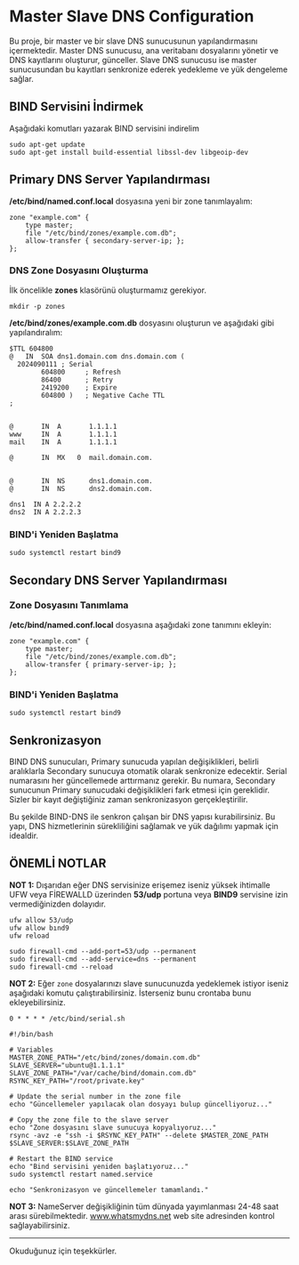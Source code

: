 # Master Slave DNS Configuration

Bu proje, bir master ve bir slave DNS sunucusunun yapılandırmasını içermektedir. Master DNS sunucusu, ana veritabanı dosyalarını yönetir ve DNS kayıtlarını oluşturur, günceller. Slave DNS sunucusu ise master sunucusundan bu kayıtları senkronize ederek yedekleme ve yük dengeleme sağlar.


## BIND Servisini İndirmek


Aşağıdaki komutları yazarak BIND servisini indirelim

```
sudo apt-get update
sudo apt-get install build-essential libssl-dev libgeoip-dev
```


## Primary DNS Server Yapılandırması

**/etc/bind/named.conf.local** dosyasına yeni bir zone tanımlayalım:

```
zone "example.com" {
    type master;
    file "/etc/bind/zones/example.com.db";
    allow-transfer { secondary-server-ip; };
};
```

### DNS Zone Dosyasını Oluşturma

İlk öncelikle **zones** klasörünü oluşturmamız gerekiyor.

```
mkdir -p zones
```


**/etc/bind/zones/example.com.db** dosyasını oluşturun ve aşağıdaki gibi yapılandıralım:

```
$TTL 604800
@   IN  SOA dns1.domain.com dns.domain.com (
  2024090111 ; Serial
        604800     ; Refresh
        86400      ; Retry
        2419200    ; Expire
        604800 )   ; Negative Cache TTL
;


@       IN  A       1.1.1.1
www     IN  A       1.1.1.1
mail    IN  A       1.1.1.1

@       IN  MX   0  mail.domain.com.


@       IN  NS      dns1.domain.com.
@       IN  NS      dns2.domain.com.

dns1  IN A 2.2.2.2
dns2  IN A 2.2.2.3

```

### BIND'i Yeniden Başlatma

```
sudo systemctl restart bind9
```

## Secondary DNS Server Yapılandırması

### Zone Dosyasını Tanımlama


**/etc/bind/named.conf.local** dosyasına aşağıdaki zone tanımını ekleyin:

```
zone "example.com" {
    type master;
    file "/etc/bind/zones/example.com.db";
    allow-transfer { primary-server-ip; };
};
```

### BIND'i Yeniden Başlatma

```
sudo systemctl restart bind9
```


## Senkronizasyon

BIND DNS sunucuları, Primary sunucuda yapılan değişiklikleri, belirli aralıklarla Secondary sunucuya otomatik olarak senkronize edecektir. Serial numarasını her güncellemede arttırmanız gerekir. Bu numara, Secondary sunucunun Primary sunucudaki değişiklikleri fark etmesi için gereklidir. Sizler  bir kayıt değiştiğiniz zaman senkronizasyon gerçekleştirilir.

Bu şekilde BIND-DNS ile senkron çalışan bir DNS yapısı kurabilirsiniz. Bu yapı, DNS hizmetlerinin sürekliliğini sağlamak ve yük dağılımı yapmak için idealdir.


## ÖNEMLİ NOTLAR

**NOT 1:** Dışarıdan eğer DNS servisinize erişemez iseniz yüksek ihtimalle UFW veya FİREWALLD üzerinden **53/udp** portuna veya **BIND9** servisine izin vermediğinizden dolayıdır.

```
ufw allow 53/udp
ufw allow bınd9
ufw reload
```
```
sudo firewall-cmd --add-port=53/udp --permanent
sudo firewall-cmd --add-service=dns --permanent
sudo firewall-cmd --reload
```

**NOT 2:** Eğer `zone` dosyalarınızı slave sunucunuzda yedeklemek istiyor iseniz aşağıdaki komutu çalıştırabilirsiniz. İsterseniz bunu crontaba bunu ekleyebilirsiniz.

```
0 * * * * /etc/bind/serial.sh
```

```
#!/bin/bash

# Variables
MASTER_ZONE_PATH="/etc/bind/zones/domain.com.db"
SLAVE_SERVER="ubuntu@1.1.1.1"
SLAVE_ZONE_PATH="/var/cache/bind/domain.com.db"
RSYNC_KEY_PATH="/root/private.key"

# Update the serial number in the zone file
echo "Güncellemeler yapılacak olan dosyayı bulup güncelliyoruz..."

# Copy the zone file to the slave server
echo "Zone dosyasını slave sunucuya kopyalıyoruz..."
rsync -avz -e "ssh -i $RSYNC_KEY_PATH" --delete $MASTER_ZONE_PATH $SLAVE_SERVER:$SLAVE_ZONE_PATH

# Restart the BIND service
echo "Bind servisini yeniden başlatıyoruz..."
sudo systemctl restart named.service

echo "Senkronizasyon ve güncellemeler tamamlandı."
```


**NOT 3:** NameServer değişikliğinin tüm dünyada yayımlanması 24-48 saat arası sürebilmektedir. www.whatsmydns.net web site adresinden kontrol sağlayabilirsiniz.



----------------------------------------------------

Okuduğunuz için teşekkürler.





